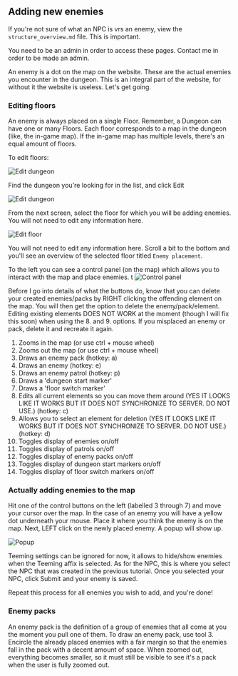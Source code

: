 ## Adding new enemies
If you're not sure of what an NPC is vrs an enemy, view the `structure_overview.md` file.
This is important.

<aside class="notice">
You need to be an admin in order to access these pages. Contact me in order to be made an admin.
</aside>

An enemy is a dot on the map on the website. These are the actual enemies you encounter in the dungeon.
This is an integral part of the website, for without it the website is useless. Let's get going.

### Editing floors
An enemy is always placed on a single Floor. Remember, a Dungeon can have one or many Floors. Each floor
corresponds to a map in the dungeon (like, the in-game map). If the in-game map has multiple levels,
there's an equal amount of floors. 

To edit floors:

![Edit dungeon](https://raw.githubusercontent.com/Wotuu/keystone.guru/development/resources/assets/images/tutorials/contribution/add_enemies_1.png "Add enemies")

Find the dungeon you're looking for in the list, and click Edit

![Edit dungeon](https://raw.githubusercontent.com/Wotuu/keystone.guru/development/resources/assets/images/tutorials/contribution/add_enemies_2.png "Add enemies")

From the next screen, select the floor for which you will be adding enemies. You will not need to edit any information here. 

![Edit floor](https://raw.githubusercontent.com/Wotuu/keystone.guru/development/resources/assets/images/tutorials/contribution/add_enemies_3.png "Edit floor")

You will not need to edit any information here. Scroll a bit to the bottom and you'll see an overview of the
selected floor titled `Enemy placement`.

To the left you can see a control panel (on the map) which allows you to interact with the map and place enemies.
t
![Control panel](https://raw.githubusercontent.com/Wotuu/keystone.guru/development/resources/assets/images/tutorials/contribution/add_enemies_4.png "Control panel")

Before I go into details of what the buttons do, know that you can delete your created enemies/packs by RIGHT clicking
the offending element on the map. You will then get the option to delete the enemy/pack/element. Editing existing elements
DOES NOT WORK at the moment (though I will fix this soon) when using the 8. and 9. options. If you misplaced an enemy or pack,
delete it and recreate it again.

1. Zooms in the map (or use ctrl + mouse wheel)
2. Zooms out the map (or use ctrl + mouse wheel)
3. Draws an enemy pack (hotkey: a)
4. Draws an enemy (hotkey: e)
5. Draws an enemy patrol (hotkey: p)
6. Draws a 'dungeon start marker'
7. Draws a 'floor switch marker'
8. Edits all current elements so you can move them around (YES IT LOOKS LIKE IT WORKS BUT IT DOES NOT SYNCHRONIZE TO SERVER. DO NOT USE.) (hotkey: c)
9. Allows you to select an element for deletion (YES IT LOOKS LIKE IT WORKS BUT IT DOES NOT SYNCHRONIZE TO SERVER. DO NOT USE.) (hotkey: d)
10. Toggles display of enemies on/off
11. Toggles display of patrols on/off
12. Toggles display of enemy packs on/off
13. Toggles display of dungeon start markers on/off
14. Toggles display of floor switch markers on/off

### Actually adding enemies to the map

Hit one of the control buttons on the left (labelled 3 through 7) and move your cursor over the map. In the case of an enemy
you will have a yellow dot underneath your mouse. Place it where you think the enemy is on the map. Next, LEFT click on the
newly placed enemy. A popup will show up.

![Popup](https://raw.githubusercontent.com/Wotuu/keystone.guru/development/resources/assets/images/tutorials/contribution/add_enemies_5.png "Popup")

Teeming settings can be ignored for now, it allows to hide/show enemies when the Teeming affix is selected. As for the NPC,
this is where you select the NPC that was created in the previous tutorial. Once you selected your NPC, click Submit and your enemy is saved.

Repeat this process for all enemies you wish to add, and you're done!

### Enemy packs

An enemy pack is the definition of a group of enemies that all come at you the moment you pull one of them. To draw an enemy
pack, use tool 3. Encircle the already placed enemies with a fair margin so that the enemies fall in the pack with a decent amount
of space. When zoomed out, everything becomes smaller, so it must still be visible to see it's a pack when the user is fully zoomed out.